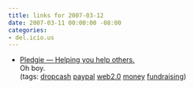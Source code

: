 ```yaml
---
title: links for 2007-03-12
date: 2007-03-11 00:00:00 -08:00
categories:
- del.icio.us
---
```


<ul class="delicious">
	<li>
		<div class="delicious-link"><a href="http://www.pledgie.com/">Pledgie — Helping you help others.</a></div>
		<div class="delicious-extended">Oh boy.</div>
		<div class="delicious-tags">(tags: <a href="http://del.icio.us/torrez/dropcash">dropcash</a> <a href="http://del.icio.us/torrez/paypal">paypal</a> <a href="http://del.icio.us/torrez/web2.0">web2.0</a> <a href="http://del.icio.us/torrez/money">money</a> <a href="http://del.icio.us/torrez/fundraising">fundraising</a>)</div>
	</li>
</ul>
